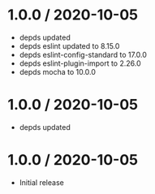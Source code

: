 1.0.0 / 2020-10-05
==================

  * depds updated
  * depds eslint updated to 8.15.0
  * depds eslint-config-standard to 17.0.0
  * depds eslint-plugin-import to 2.26.0
  * depds mocha to 10.0.0


1.0.0 / 2020-10-05
==================

  * depds updated

1.0.0 / 2020-10-05
==================

  * Initial release
